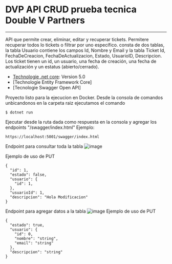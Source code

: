 # DVP API CRUD prueba tecnica Double V Partners
***
API que permite crear, eliminar, editar y recuperar tickets. Permitere recuperar todos lo tickets o filtrar por uno específico.
consta de dos tablas, la tabla Usuario contiene los campos Id, Nombre y Email y la tabla Ticket Id, FechaDeCreacion, FechaDeActualizacion, Estado, UsuarioID, Descripcion. 
Los ticket tienen un id, un usuario, una fecha de creación, una fecha de actualización y un estatus (abierto/cerrado).

* [Technologie .net core](https://dotnet.microsoft.com/download): Version 5.0
* [Technologie Entity Framework Core]
* [Tecnologie Swagger Open API]

Proyecto listo para la ejecucion en Docker.
Desde la consola de comandos unbicandonos en la carpeta raiz ejecutamos el comando 

```
$ dotnet run
```

Ejecutar desde la ruta dada como respuesta en la consola y agregar los endpoints "/swagger/index.html"
Ejemplo:
```
https://localhost:5001/swagger/index.html
```
Endpoint para consultar toda la tabla
![image](https://user-images.githubusercontent.com/30899756/114290510-d7455c00-9a45-11eb-993a-69c432885a76.png)

Ejemplo de uso de PUT
```
{
  "id": 1,
  "estado": false,
  "usuario": {
    "id": 1,
  },
  "usuarioId": 1,
  "descripcion": "Hola Modificacion"
}
```
Endpoint para agregar datos a la tabla
![image](https://user-images.githubusercontent.com/30899756/114290598-5cc90c00-9a46-11eb-8751-ee859d158ced.png)
Ejemplo de uso de PUT

```
{
  "estado": true,
  "usuario": {
    "id": 0,
    "nombre": "string",
    "email": "string"
  },
  "descripcion": "string"
}
```


